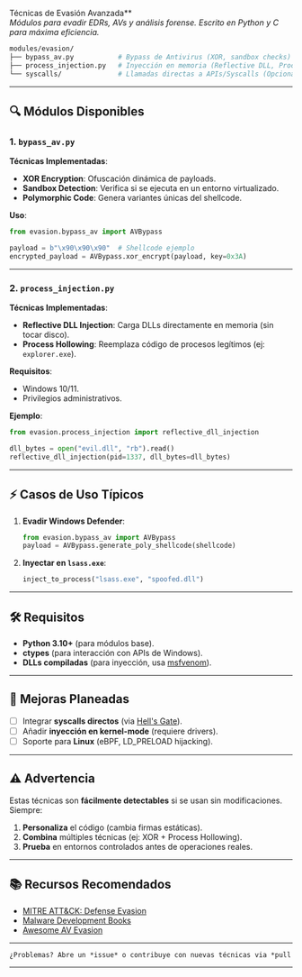 Técnicas de Evasión Avanzada**  
*Módulos para evadir EDRs, AVs y análisis forense. Escrito en Python y C para máxima eficiencia.*  

```bash
modules/evasion/
├── bypass_av.py           # Bypass de Antivirus (XOR, sandbox checks)
├── process_injection.py   # Inyección en memoria (Reflective DLL, Process Hollowing)
└── syscalls/              # Llamadas directas a APIs/Syscalls (Opcional)
```

---

## **🔍 Módulos Disponibles**  

### **1. `bypass_av.py`**  
**Técnicas Implementadas**:  
- **XOR Encryption**: Ofuscación dinámica de payloads.  
- **Sandbox Detection**: Verifica si se ejecuta en un entorno virtualizado.  
- **Polymorphic Code**: Genera variantes únicas del shellcode.  

**Uso**:  
```python
from evasion.bypass_av import AVBypass

payload = b"\x90\x90\x90"  # Shellcode ejemplo
encrypted_payload = AVBypass.xor_encrypt(payload, key=0x3A)
```

---

### **2. `process_injection.py`**  
**Técnicas Implementadas**:  
- **Reflective DLL Injection**: Carga DLLs directamente en memoria (sin tocar disco).  
- **Process Hollowing**: Reemplaza código de procesos legítimos (ej: `explorer.exe`).  

**Requisitos**:  
- Windows 10/11.  
- Privilegios administrativos.  

**Ejemplo**:  
```python
from evasion.process_injection import reflective_dll_injection

dll_bytes = open("evil.dll", "rb").read()
reflective_dll_injection(pid=1337, dll_bytes=dll_bytes)
```

---

## **⚡ Casos de Uso Típicos**  
1. **Evadir Windows Defender**:  
   ```python
   from evasion.bypass_av import AVBypass
   payload = AVBypass.generate_poly_shellcode(shellcode)
   ```  
2. **Inyectar en `lsass.exe`**:  
   ```python
   inject_to_process("lsass.exe", "spoofed.dll")
   ```  

---

## **🛠️ Requisitos**  
- **Python 3.10+** (para módulos base).  
- **ctypes** (para interacción con APIs de Windows).  
- **DLLs compiladas** (para inyección, usa [msfvenom](https://github.com/rapid7/metasploit-framework/wiki)).  

---

## **📌 Mejoras Planeadas**  
- [ ] Integrar **syscalls directos** (via [Hell's Gate](https://github.com/am0nsec/HellsGate)).  
- [ ] Añadir **inyección en kernel-mode** (requiere drivers).  
- [ ] Soporte para **Linux** (eBPF, LD_PRELOAD hijacking).  

---

## **⚠️ Advertencia**  
Estas técnicas son **fácilmente detectables** si se usan sin modificaciones. Siempre:  
1. **Personaliza** el código (cambia firmas estáticas).  
2. **Combina** múltiples técnicas (ej: XOR + Process Hollowing).  
3. **Prueba** en entornos controlados antes de operaciones reales.  

---

## **📚 Recursos Recomendados**  
- [MITRE ATT&CK: Defense Evasion](https://attack.mitre.org/tactics/TA0005/)  
- [Malware Development Books](https://maldevacademy.com/)  
- [Awesome AV Evasion](https://github.com/rootkit-io/awesome-malware-development)  

---

```markdown
¿Problemas? Abre un *issue* o contribuye con nuevas técnicas via *pull request*!  
```  

--- 
